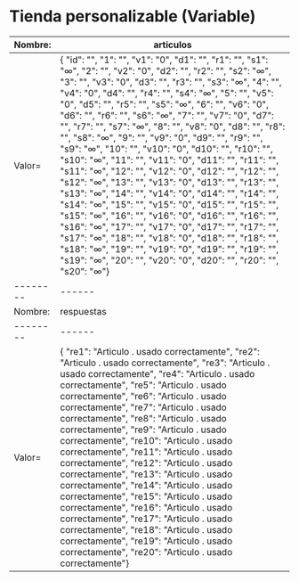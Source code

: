 # Tienda personalizable (Variable)

| Nombre: | articulos |
|--------|------|
| Valor= | { "id": "",  "1": "",  "v1": "0",  "d1": "",  "r1": "",  "s1": "∞",  "2": "",  "v2": "0",  "d2": "",  "r2": "",  "s2": "∞",  "3": "",  "v3": "0",  "d3": "",  "r3": "",  "s3": "∞",  "4": "",  "v4": "0",  "d4": "",  "r4": "",  "s4": "∞",  "5": "",  "v5": "0",  "d5": "",  "r5": "",  "s5": "∞",  "6": "",  "v6": "0",  "d6": "",  "r6": "",  "s6": "∞",  "7": "",  "v7": "0",  "d7": "",  "r7": "",  "s7": "∞",  "8": "",  "v8": "0",  "d8": "",  "r8": "",  "s8": "∞",  "9": "",  "v9": "0",  "d9": "",  "r9": "",  "s9": "∞",  "10": "",  "v10": "0",  "d10": "",  "r10": "",  "s10": "∞",  "11": "",  "v11": "0",  "d11": "",  "r11": "",  "s11": "∞",  "12": "",  "v12": "0",  "d12": "",  "r12": "",  "s12": "∞",  "13": "",  "v13": "0",  "d13": "",  "r13": "",  "s13": "∞",  "14": "",  "v14": "0",  "d14": "",  "r14": "",  "s14": "∞",  "15": "",  "v15": "0",  "d15": "",  "r15": "",  "s15": "∞",  "16": "",  "v16": "0",  "d16": "",  "r16": "",  "s16": "∞",  "17": "",  "v17": "0",  "d17": "",  "r17": "",  "s17": "∞",  "18": "",  "v18": "0",  "d18": "",  "r18": "",  "s18": "∞",  "19": "",  "v19": "0",  "d19": "",  "r19": "",  "s19": "∞",  "20": "",  "v20": "0",  "d20": "",  "r20": "",  "s20": "∞"} |
|--------|------|
| Nombre: | respuestas |
|--------|------|
| Valor= | { "re1": "Articulo . usado correctamente",  "re2": "Articulo . usado correctamente",  "re3": "Articulo . usado correctamente",  "re4": "Articulo . usado correctamente",  "re5": "Articulo . usado correctamente",  "re6": "Articulo . usado correctamente",  "re7": "Articulo . usado correctamente",  "re8": "Articulo . usado correctamente",  "re9": "Articulo . usado correctamente",  "re10": "Articulo . usado correctamente",  "re11": "Articulo . usado correctamente",  "re12": "Articulo . usado correctamente",  "re13": "Articulo . usado correctamente",  "re14": "Articulo . usado correctamente",  "re15": "Articulo . usado correctamente",  "re16": "Articulo . usado correctamente",  "re17": "Articulo . usado correctamente",  "re18": "Articulo . usado correctamente",  "re19": "Articulo . usado correctamente",  "re20": "Articulo . usado correctamente"} |

